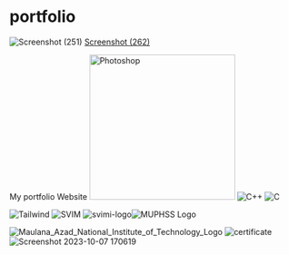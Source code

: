 # portfolio
![Screenshot (251)](https://github.com/Avishkant/portfolio/assets/109219822/413b6ea1-f593-4d96-b3bb-aa0100101f48)
[Screenshot (262)](https://github.com/Avishkant/portfolio/assets/109219822/ba859c97-e143-48cf-96b0-298f40748484)

My portfolio Website
<img width="256" alt="Photoshop" src="https://github.com/Avishkant/portfolio/assets/109219822/b998f59e-5ae0-4d56-a872-6e59368cfa3b">
![C++](https://github.com/Avishkant/portfolio/assets/109219822/966f6a7e-b54e-4724-817f-9f682eca5251)
![C](https://github.com/Avishkant/portfolio/assets/109219822/a4d96bc9-5ede-4454-962e-c87379ab2540)

![Tailwind](https://github.com/Avishkant/portfolio/assets/109219822/37720bc1-57bd-42cc-b556-8eb3be0370b8)
![SVIM](https://github.com/Avishkant/portfolio/assets/109219822/5b617cfc-74e4-4551-8be8-8a7d19341efb)
![svimi-logo](https://github.com/Avishkant/portfolio/assets/109219822/76fe0a8b-0331-43aa-af3b-fb4a870e3922)![MUPHSS Logo](https://github.com/Avishkant/portfolio/assets/109219822/28545134-8a77-418b-891d-97531de81742)

![Maulana_Azad_National_Institute_of_Technology_Logo](https://github.com/Avishkant/portfolio/assets/109219822/f055bd06-0e2a-469c-85ea-1e4b92f69440)
![certificate](https://github.com/Avishkant/portfolio/assets/109219822/74cb05b1-4294-4ad2-b9ed-73234d3dd303)
![Screenshot 2023-10-07 170619](https://github.com/Avishkant/portfolio/assets/109219822/76240ca4-ee1c-4a9e-ad31-8766b6f23811)
